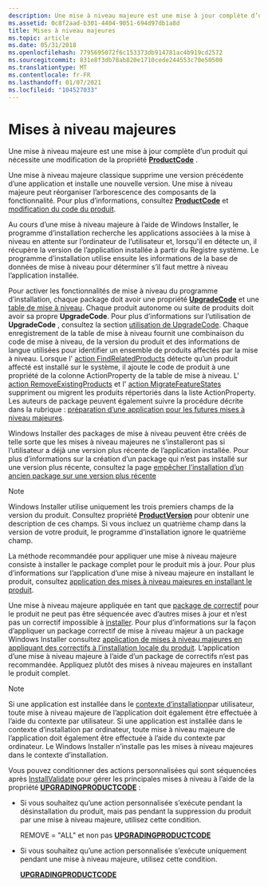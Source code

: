 ```yaml
---
description: Une mise à niveau majeure est une mise à jour complète d’un produit qui nécessite une modification de la propriété ProductCode.
ms.assetid: 0c8f2aad-b301-4404-9051-694d97db1a8d
title: Mises à niveau majeures
ms.topic: article
ms.date: 05/31/2018
ms.openlocfilehash: 7795695072f6c153373db914781ac4b919cd2572
ms.sourcegitcommit: 831e8f3db78ab820e1710cede244553c70e50500
ms.translationtype: MT
ms.contentlocale: fr-FR
ms.lasthandoff: 01/07/2021
ms.locfileid: "104527033"
---
```

# <a name="major-upgrades"></a>Mises à niveau majeures

Une mise à niveau majeure est une mise à jour complète d’un produit qui nécessite une modification de la propriété [**ProductCode**](productcode.md) .

Une mise à niveau majeure classique supprime une version précédente d’une application et installe une nouvelle version. Une mise à niveau majeure peut réorganiser l’arborescence des composants de la fonctionnalité. Pour plus d’informations, consultez [**ProductCode**](productcode.md) et [modification du code du produit](changing-the-product-code.md).

Au cours d’une mise à niveau majeure à l’aide de Windows Installer, le programme d’installation recherche les applications associées à la mise à niveau en attente sur l’ordinateur de l’utilisateur et, lorsqu’il en détecte un, il récupère la version de l’application installée à partir du Registre système. Le programme d’installation utilise ensuite les informations de la base de données de mise à niveau pour déterminer s’il faut mettre à niveau l’application installée.

Pour activer les fonctionnalités de mise à niveau du programme d’installation, chaque package doit avoir une propriété [**UpgradeCode**](upgradecode.md) et une [table de mise à niveau](upgrade-table.md). Chaque produit autonome ou suite de produits doit avoir sa propre **UpgradeCode**. Pour plus d’informations sur l’utilisation de **UpgradeCode** , consultez la section [utilisation de UpgradeCode](using-an-upgradecode.md). Chaque enregistrement de la table de mise à niveau fournit une combinaison du code de mise à niveau, de la version du produit et des informations de langue utilisées pour identifier un ensemble de produits affectés par la mise à niveau. Lorsque l' [action FindRelatedProducts](findrelatedproducts-action.md) détecte qu’un produit affecté est installé sur le système, il ajoute le code de produit à une propriété de la colonne ActionProperty de la table de mise à niveau. L' [action RemoveExistingProducts](removeexistingproducts-action.md) et l' [action MigrateFeatureStates](migratefeaturestates-action.md) suppriment ou migrent les produits répertoriés dans la liste ActionProperty. Les auteurs de package peuvent également suivre la procédure décrite dans la rubrique : [préparation d’une application pour les futures mises à niveau majeures](preparing-an-application-for-future-major-upgrades.md).

Windows Installer des packages de mise à niveau peuvent être créés de telle sorte que les mises à niveau majeures ne s’installeront pas si l’utilisateur a déjà une version plus récente de l’application installée. Pour plus d’informations sur la création d’un package qui n’est pas installé sur une version plus récente, consultez la page [empêcher l’installation d’un ancien package sur une version plus récente](preventing-an-old-package-from-installing-over-a-newer-version.md)

> [!Note]  
> Windows Installer utilise uniquement les trois premiers champs de la version du produit. Consultez propriété [**ProductVersion**](productversion.md) pour obtenir une description de ces champs. Si vous incluez un quatrième champ dans la version de votre produit, le programme d’installation ignore le quatrième champ.

 

La méthode recommandée pour appliquer une mise à niveau majeure consiste à installer le package complet pour le produit mis à jour. Pour plus d’informations sur l’application d’une mise à niveau majeure en installant le produit, consultez [application des mises à niveau majeures en installant le produit](applying-major-upgrades-by-installing-the-product.md).

Une mise à niveau majeure appliquée en tant que [package de correctif](patch-packages.md) pour le produit ne peut pas être séquencée avec d’autres mises à jour et n’est pas un correctif impossible à [installer](uninstallable-patches.md). Pour plus d’informations sur la façon d’appliquer un package correctif de mise à niveau majeur à un package Windows Installer consultez [application de mises à niveau majeures en appliquant des correctifs à l’installation locale du produit](applying-major-upgrades-by-patching-the-local-installation-of-the-product.md). L’application d’une mise à niveau majeure à l’aide d’un package de correctifs n’est pas recommandée. Appliquez plutôt des mises à niveau majeures en installant le produit complet.

> [!Note]  
> Si une application est installée dans le [contexte d’installation](installation-context.md)par utilisateur, toute mise à niveau majeure de l’application doit également être effectuée à l’aide du contexte par utilisateur. Si une application est installée dans le contexte d’installation par ordinateur, toute mise à niveau majeure de l’application doit également être effectuée à l’aide du contexte par ordinateur. Le Windows Installer n’installe pas les mises à niveau majeures dans le contexte d’installation.

 

Vous pouvez conditionner des actions personnalisées qui sont séquencées après [InstallValidate](installvalidate-action.md) pour gérer les principales mises à niveau à l’aide de la propriété [**UPGRADINGPRODUCTCODE**](upgradingproductcode.md) :

-   Si vous souhaitez qu’une action personnalisée s’exécute pendant la désinstallation du produit, mais pas pendant la suppression du produit par une mise à niveau majeure, utilisez cette condition.

    REMOVE = "ALL" et non pas [ **UPGRADINGPRODUCTCODE**](upgradingproductcode.md)

-   Si vous souhaitez qu’une action personnalisée s’exécute uniquement pendant une mise à niveau majeure, utilisez cette condition.

    [**UPGRADINGPRODUCTCODE**](upgradingproductcode.md)

 

 



